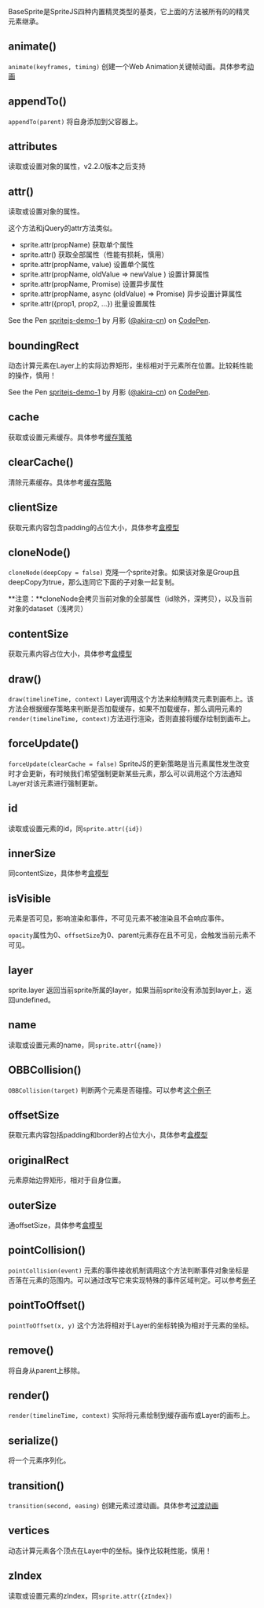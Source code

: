 BaseSprite是SpriteJS四种内置精灵类型的基类，它上面的方法被所有的的精灵元素继承。

## animate()

`animate(keyframes, timing)` 创建一个Web Animation关键帧动画。具体参考[动画](/zh-cn/doc/animation)

## appendTo()

`appendTo(parent)` 将自身添加到父容器上。

## attributes

读取或设置对象的属性，v2.2.0版本之后支持

## attr()

读取或设置对象的属性。

这个方法和jQuery的attr方法类似。

- sprite.attr(propName) 获取单个属性
- sprite.attr() 获取全部属性（性能有损耗，慎用）
- sprite.attr(propName, value) 设置单个属性
- sprite.attr(propName, oldValue => newValue ) 设置计算属性
- sprite.attr(propName, Promise) 设置异步属性
- sprite.attr(propName, async (oldValue) => Promise) 异步设置计算属性
- sprite.attr({prop1, prop2, ...}) 批量设置属性

<p data-height="376" data-theme-id="light" data-slug-hash="aKPBzO" data-default-tab="js,result" data-user="akira-cn" data-embed-version="2" data-pen-title="spritejs-demo-1" class="codepen">See the Pen <a href="https://codepen.io/akira-cn/pen/aKPBzO/">spritejs-demo-1</a> by 月影 (<a href="https://codepen.io/akira-cn">@akira-cn</a>) on <a href="https://codepen.io">CodePen</a>.</p>
<script async src="https://static.codepen.io/assets/embed/ei.js"></script>

## boundingRect

动态计算元素在Layer上的实际边界矩形，坐标相对于元素所在位置。比较耗性能的操作，慎用！

<p data-height="393" data-theme-id="light" data-slug-hash="vrvgoB" data-default-tab="js,result" data-user="akira-cn" data-embed-version="2" data-pen-title="spritejs-demo-1" class="codepen">See the Pen <a href="https://codepen.io/akira-cn/pen/vrvgoB/">spritejs-demo-1</a> by 月影 (<a href="https://codepen.io/akira-cn">@akira-cn</a>) on <a href="https://codepen.io">CodePen</a>.</p>
<script async src="https://static.codepen.io/assets/embed/ei.js"></script>

## cache

获取或设置元素缓存。具体参考[缓存策略](/zh-cn/guide/cache)

## clearCache()

清除元素缓存。具体参考[缓存策略](/zh-cn/guide/cache)

## clientSize

获取元素内容包含padding的占位大小，具体参考[盒模型](/zh-cn/guide/boxmodel)

## cloneNode()

`cloneNode(deepCopy = false)` 克隆一个sprite对象。如果该对象是Group且deepCopy为true，那么连同它下面的子对象一起复制。

**注意：**cloneNode会拷贝当前对象的全部属性（id除外，深拷贝），以及当前对象的dataset（浅拷贝）

## contentSize

获取元素内容占位大小，具体参考[盒模型](/zh-cn/guide/boxmodel)

## draw()

`draw(timelineTime, context)` Layer调用这个方法来绘制精灵元素到画布上。该方法会根据缓存策略来判断是否加载缓存，如果不加载缓存，那么调用元素的`render(timelineTime, context)`方法进行渲染，否则直接将缓存绘制到画布上。

## forceUpdate()

`forceUpdate(clearCache = false)` SpriteJS的更新策略是当元素属性发生改变时才会更新，有时候我们希望强制更新某些元素，那么可以调用这个方法通知Layer对该元素进行强制更新。

## id

读取或设置元素的id，同`sprite.attr({id})`

## innerSize

同contentSize，具体参考[盒模型](/zh-cn/guide/boxmodel)

## isVisible

元素是否可见，影响渲染和事件，不可见元素不被渲染且不会响应事件。

`opacity`属性为0、`offsetSize`为0、parent元素存在且不可见，会触发当前元素不可见。

## layer

sprite.layer 返回当前sprite所属的layer，如果当前sprite没有添加到layer上，返回undefined。

## name

读取或设置元素的name，同`sprite.attr({name})`

## OBBCollision()

`OBBCollision(target)` 判断两个元素是否碰撞。可以参考[这个例子](http://spritejs.org/demo/#obb)

## offsetSize

获取元素内容包括padding和border的占位大小，具体参考[盒模型](/zh-cn/guide/boxmodel)

## originalRect

元素原始边界矩形，相对于自身位置。

## outerSize

通offsetSize，具体参考[盒模型](/zh-cn/guide/boxmodel)

## pointCollision()

`pointCollision(event)` 元素的事件接收机制调用这个方法判断事件对象坐标是否落在元素的范围内。可以通过改写它来实现特殊的事件区域判定。可以参考[例子](/zh-cn/guide/events#事件和坐标)

## pointToOffset()

`pointToOffset(x, y)` 这个方法将相对于Layer的坐标转换为相对于元素的坐标。

## remove()

将自身从parent上移除。

## render()

`render(timelineTime, context)` 实际将元素绘制到缓存画布或Layer的画布上。

## serialize()

将一个元素序列化。

## transition()

`transition(second, easing)` 创建元素过渡动画。具体参考[过渡动画](/zh-cn/doc/transition)

## vertices

动态计算元素各个顶点在Layer中的坐标。操作比较耗性能，慎用！

## zIndex

读取或设置元素的zIndex，同`sprite.attr({zIndex})`


